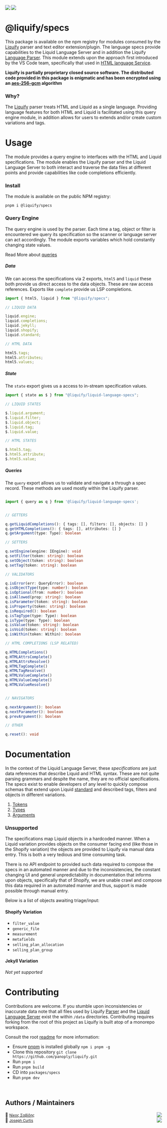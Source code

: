 <img src="https://img.shields.io/circleci/build/github/panoply/liquify/circleci-project-setup?token=54a787fdd39139be0add226455eb4d07f34f9d3f&style=flat-square&logo=CircleCI&label=&labelColor=555" align="left" />&nbsp;&nbsp;<img align="left" src="https://img.shields.io/librariesio/release/npm/@liquify/specs?style=flat-square&label=&logoWidth=28&labelColor=555&logo=data:image/svg+xml;base64,PHN2ZyB4bWxucz0iaHR0cDovL3d3dy53My5vcmcvMjAwMC9zdmciIHZpZXdCb3g9IjAgMCAyNCA5LjMzIj48dGl0bGU+bnBtPC90aXRsZT48cGF0aCBkPSJNMCwwVjhINi42N1Y5LjMzSDEyVjhIMjRWMFpNNi42Nyw2LjY2SDUuMzN2LTRINHY0SDEuMzRWMS4zM0g2LjY3Wm00LDBWOEg4VjEuMzNoNS4zM1Y2LjY2SDEwLjY3Wm0xMiwwSDIxLjM0di00SDIwdjRIMTguNjd2LTRIMTcuMzR2NEgxNC42N1YxLjMzaDhabS0xMi00SDEyVjUuMzNIMTAuNjZaIiBzdHlsZT0iZmlsbDojZmZmIi8+PC9zdmc+" />

# @liquify/specs

This package is available on the npm registry for modules consumed by the [Liquify](https://liquify.dev) parser and text editor extension/plugin. The language specs provide capabilities to the Liquid Language Server and in addition the Liquify [Language Parser](#). This module extends upon the approach first introduced by the VS Code team, specifically that used in [HTML language Service](https://github.com/microsoft/vscode-html-languageservice).

**Liquify is partially proprietary closed source software. The distributed code provided in this package is enigmatic and has been encrypted using an [aes-256-gcm](https://en.wikipedia.org/wiki/Galois/Counter_Mode) algorithm**

### Why?

The [Liquify](https://liquify.dev) parser treats HTML and Liquid as a single language. Providing language features for both HTML and Liquid is facilitated using this query engine module, in addition allows for users to extends and/or create custom variations and tags.

# Usage

The module provides a query engine to interfaces with the HTML and Liquid specifications. The module enables the Liquify parser and the Liquid Language Server to both interact and traverse the data files at different points and provide capabilities like code completions efficiently.

### Install

The module is available on the public NPM registry:

```
pnpm i @liquify/specs
```

### Query Engine

The query engine is used by the parser. Each time a tag, object or filter is encountered we query its specification so the scanner or language server can act accordingly. The module exports variables which hold constantly changing state values.

Read More about [queries](docs/06-queries.md)

##### Data

We can access the specifications via 2 exports, `html5` and `liquid` these both provide us direct access to the data objects. These are raw access references. Exports like `complete` provide us LSP completions.

```typescript
import { html5, liquid } from "@liquify/specs";

// LIQUID DATA

liquid.engine;
liquid.completions;
liquid.jekyll;
liquid.shopify;
liquid.standard;

// HTML DATA

html5.tags;
html5.attributes;
html5.values;
```

##### State

The `state` export gives us a access to in-stream specification values.

```typescript
import { state as $ } from "@liquify/liquid-language-specs";

// LIQUID STATES

$.liquid.argument;
$.liquid.filter;
$.liquid.object;
$.liquid.tag;
$.liquid.value;

// HTML STATES

$.html5.tag;
$.html5.attribute;
$.html5.value;
```

##### Queries

The `query` export allows us to validate and navigate a through a spec record. These methods are used mostly within the Liquify parser.

```typescript

import { query as q } from '@liquify/liquid-language-specs';


// GETTERS

q.getLiquidCompletions(): { tags: [], filters: [], objects: [] }
q.getHTMLCompletions(): { tags: [], attributes: [] }
q.getArgument(type: Type): boolean

// SETTERS

q.setEngine(engine: IEngine): void
q.setFilter(token: string): boolean
q.setObject(token: string): boolean
q.setTag(token: string): boolean

// VALIDATORS

q.isError(err: QueryError): boolean
q.isObjectType(type: number): boolean
q.isOptional(from: number): boolean
q.isAllowed(prop: string): boolean
q.isParameter(token: string): boolean
q.isProperty(token: string): boolean
q.isRequired(): boolean
q.isTagType(type: Type): boolean
q.isType(type: Type): boolean
q.isValue(token: string): boolean
q.isVoid(token: string): boolean
q.isWithin(token: Within): boolean

// HTML COMPLETIONS (LSP RELATED)

q.HTMLCompletions()
q.HTMLAttrsComplete()
q.HTMLAttrsResolve()
q.HTMLTagComplete()
q.HTMLTagResolve()
q.HTMLValueComplete()
q.HTMLValueComplete()
q.HTMLValueResolve()


// NAVIGATORS

q.nextArgument(): boolean
q.nextParameter(): boolean
q.prevArgument(): boolean

// OTHER

q.reset(): void

```

# Documentation

In the context of the Liquid Language Server, these _specifications_ are just data references that describe Liquid and HTML syntax. These are not quite parsing grammars and despite the name, they are no official specifications. The specs exist to enable developers of any level to quickly compose schemas that extend upon Liquid [standard](https://shopify.github.io/liquid/) and described tags, filters and objects in different variations.

1. [Tokens](docs/01-tokens.md)
2. [Types](docs/02-types.md)
3. [Arguments](docs/03-arguments.md)

### Unsupported

The specifications map Liquid objects in a hardcoded manner. When a Liquid variation provides objects on the consumer facing end (like those in the Shopify variation) the objects are provided to Liquify via manual data entry. This is both a very tedious and time consuming task.

There is no API endpoint to provided such data required to compose the specs in an automated manner and due to the inconsistencies, the constant changing UI and general unpredictability in documentation that informs upon objects, specifically that of Shopify, we are unable crawl and compose this data required in an automated manner and thus, support is made possible through manual entry.

Below is a list of objects awaiting triage/input:

#### Shopify Variation

- `filter_value`
- `generic_file`
- `measurement`
- `metafields`
- `selling_plan_allocation`
- `selling_plan_group`

#### Jekyll Variation

_Not yet supported_

# Contributing

Contributions are welcome. If you stumble upon inconsistencies or inaccurate data note that all files used by Liquify [Parser](#) and the [Liquid Language Server](#) exist the within `/data` directories. Contributing requires forking from the root of this project as Liquify is built atop of a monorepo workspace.

Consult the root [readme](#) for more information:

- Ensure [pnpm](https://pnpm.js.org/) is installed globally `npm i pnpm -g`
- Clone this repository `git clone https://github.com/panoply/liquify.git`
- Run `pnpm i`
- Run `pnpm build`
- CD into `packages/specs`
- Run `pnpm dev`

<br>

## Authors / Maintainers

🥛 <small>[Νίκος Σαβίδης](mailto:nicos@gmx.com)</small> <img align="right" src="https://img.shields.io/badge/-@kaossissel-1DA1F2?logo=twitter&logoColor=fff" />
<br>
🍔 <small>[Joseph Curtis](#)</small> <img align="right" src="https://img.shields.io/badge/-@jCurt-1DA1F2?logo=twitter&logoColor=fff" />
